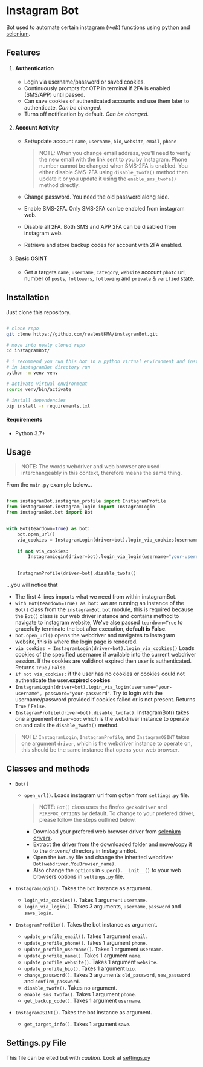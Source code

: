 # Instagram Bot

Bot used to automate certain instagram (_web_) functions using [python](https://www.python.org/) and [selenium](https://www.selenium.dev/).

## Features
1.  #### Authentication
    - Login via username/password or saved cookies.
    - Continuously prompts for OTP in terminal if 2FA is enabled (SMS/APP) until passed.
    - Can save cookies of authenticated accounts and use them later to authenticate. *Can be changed.*
    - Turns off notification by default. *Can be changed.*

2.  #### Account Activity
    - Set/update account `name`, `username`, `bio`, `website`, `email`, `phone`
        >NOTE: When you change email address, you'll need to verify the new email with the link sent to you by instagram. Phone number cannot be changed when SMS-2FA is enabled. You either disable SMS-2FA using `disable_twofa()` method then update it or you update it using the `enable_sms_twofa()` method directly.

    - Change password. You need the old password along side.
    - Enable SMS-2FA. Only SMS-2FA can be enabled from instagram web.
    - Disable all 2FA. Both SMS and APP 2FA can be disabled from instagram web.
    - Retrieve and store backup codes for account with 2FA enabled.

3.  #### Basic OSINT
    - Get a targets `name`, `username`, `category`, `website` account `photo` url, number of `posts`, `followers`, `following` and `private` & `verified` state.


## Installation
Just clone this repository.

```bash

# clone repo
git clone https://github.com/realestKMA/instagramBot.git

# move into newly cloned repo
cd instagramBot/

# i recommend you run this bot in a python virtual environment and install all dependencies.
# in instagramBot directory run
python -m venv venv

# activate virtual environment
source venv/bin/activate

# install dependencies
pip install -r requirements.txt
```

#### Requirements
- Python 3.7+


## Usage
>NOTE: The words webdriver and web browser are used interchangeably in this context, therefore means the same thing.

From the `main.py` example below...

```python

from instagramBot.instagram_profile import InstagramProfile
from instagramBot.instagram_login import InstagramLogin
from instagramBot.bot import Bot


with Bot(teardown=True) as bot:
    bot.open_url()
    via_cookies = InstagramLogin(driver=bot).login_via_cookies(username="your-username")
    
    if not via_cookies:
        InstagramLogin(driver=bot).login_via_login(username="your-username", password="your-password")

    
    InstagramProfile(driver=bot).disable_twofa()
```

...you will notice that

- The first 4 lines imports what we need from within instagramBot. 
- `with Bot(teardown=True) as bot:` we are running an instance of the `Bot()` class from the `instagramBot.bot` module, this is required because the `Bot()` class is our web driver instance and contains method to navigate to instagram website, We've alse passed `teardown=True` to gracefully terminate the bot after execution, **default is False**.
- `bot.open_url()` opens the webdriver and navigates to instagram website, this is where the login page is rendered.
- `via_cookies = InstagramLogin(driver=bot).login_via_cookies()` Loads cookies of the specified username if available into the current webdriver session. If the cookies are valid/not expired then user is authenticated. Returns `True` / `False`.
- `if not via_cookies:` if the user has no cookies or cookies could not authenticate the user.**expired cookies**
- `InstagramLogin(driver=bot).login_via_login(username="your-username", password="your-password"`. Try to login with the username/password provided if cookies failed or is not present. Returns `True` / `False`.
- `InstagramProfile(driver=bot).disable_twofa()`. InstagramBot() takes one arguement `driver=bot` which is the webdriver instance to operate on and calls the `disable_twofa()` method.

>NOTE: `InstagramLogin`, `InstagramProfile`, and `InstagramOSINT` takes one argument `driver`, which is the webdriver instance to operate on,
this should be the same instance that opens your web browser.


## Classes and methods

- `Bot()`
  - `open_url()`. Loads instagram url from gotten from `settings.py` file.

    > NOTE: `Bot()` class uses the firefox `geckodriver` and `FIREFOX_OPTIONS` by default. To change to your prefered driver, please follow the steps outlined below.
    - Download your prefered web browser driver from [selenium drivers](https://www.selenium.dev/documentation/webdriver/getting_started/install_drivers/).
    - Extract the driver from the downloaded folder and move/copy it to the `drivers/` directory in InstagramBot.
    - Open the `bot.py` file and change the inherited webdriver `Bot(webdriver.YouBrowser_name)`.
    - Also change the `options` in `super().__init__()` to your web browsers options in `settings.py` file.


- `InstagramLogin()`. Takes the `bot` instance as argument.
  - `login_via_cookies()`. Takes 1 argument `username`.
  - `login_via_login()`. Takes 3 arguments, `username`, `password` and `save_login`.


- `InstagramProfile()`. Takes the bot instance as argument.
  - `update_profile_email()`. Takes 1 argument `email`.
  - `update_profile_phone()`. Takes 1 argument `phone`.
  - `update_profile_username()`. Takes 1 argument `username`.
  - `update_profile_name()`. Takes 1 argument `name`.
  - `update_profile_website()`. Takes 1 argument `website`.
  - `update_profile_bio()`. Takes 1 argument `bio`.
  - `change_password()`. Takes 3 arguments `old_password`, `new_password` and `confirm_password`.
  - `disable_twofa()`. Takes no argument.
  - `enable_sms_twofa()`. Takes 1 argument `phone`.
  - `get_backup_code()`. Takes 1 argument `username`.

- `InstagramOSINT()`. Takes the bot instance as argument.
  - `get_target_info()`. Takes 1 argument `save`.


## Settings.py File
This file can be eited but with *caution*. Look at [settings.py](./instagramBot/settings.py)
